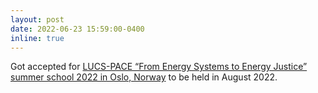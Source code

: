 ```yaml
---
layout: post
date: 2022-06-23 15:59:00-0400
inline: true
---
```


Got accepted for [LUCS-PACE “From Energy Systems to Energy Justice” summer school 2022 in Oslo, Norway](https://www.mn.uio.no/ifi/english/research/projects/intpart-pace/summerschool2022.html) to be held in August 2022.
